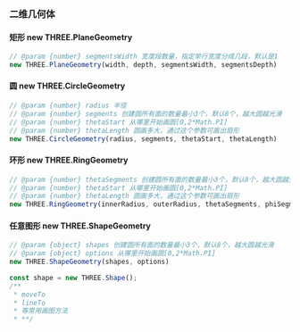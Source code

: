 ### 二维几何体
#### 矩形 new THREE.PlaneGeometry
```javascript
// @param {number} segmentsWidth 宽度段数量，指定举行宽度分成几段，默认是1
new THREE.PlaneGeometry(width, depth, segmentsWidth, segmentsDepth)
```
#### 圆 new THREE.CircleGeometry
```javascript
// @param {number} radius 半径
// @param {number} segments 创建圆所有面的数量最小3个，默认8个，越大圆越光滑
// @param {number} thetaStart 从哪里开始画圆[0,2*Math.PI]
// @param {number} thetaLength 圆画多大，通过这个参数可画出扇形
new THREE.CircleGeometry(radius, segments, thetaStart, thetaLength)
```
#### 环形 new THREE.RingGeometry
```javascript
// @param {number} thetaSegments 创建圆所有面的数量最小3个，默认8个，越大圆越光滑
// @param {number} thetaStart 从哪里开始画圆[0,2*Math.PI]
// @param {number} thetaLength 圆画多大，通过这个参数可画出扇形
new THREE.RingGeometry(innerRadius, outerRadius, thetaSegments, phiSegments, thetaStart, thetaLength)
```
#### 任意图形 new THREE.ShapeGeometry
```javascript
// @param {object} shapes 创建圆所有面的数量最小3个，默认8个，越大圆越光滑
// @param {object} options 从哪里开始画圆[0,2*Math.PI]
new THREE.ShapeGeometry(shapes, options)

const shape = new THREE.Shape();
/**
 * moveTo
 * lineTo
 * 等常用画图方法
 * **/
```

